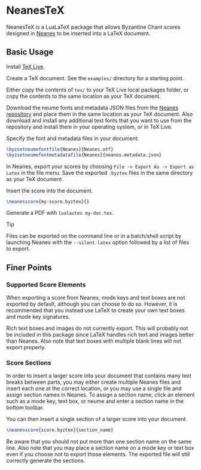 # NeanesTeX

NeanesTeX is a LuaLaTeX package that allows Byzantine Chant scores designed in [Neanes](https://github.com/neanes/neanes) to be inserted into a LaTeX document.

## Basic Usage

Install [TeX Live](https://www.tug.org/texlive/).

Create a TeX document. See the `examples/` directory for a starting point.

Either copy the contents of `tex/` to your TeX Live local packages folder, or copy the contents to the same location as your TeX document.

Download the neume fonts and metadata JSON files from the [Neanes repository](https://github.com/neanes/neanes/tree/master/src/assets/fonts) and place them in the same location as your TeX document. Also download and install any additional text fonts that you want to use from the repository and install them in your operating system, or in TeX Live.

Specify the font and metadata files in your document.

```latex
\byzsetneumefontfile{Neanes}{Neanes.otf}
\byzsetneumefontmetadatafile{Neanes}{neanes.metadata.json}
```

In Neanes, export your scores by choosing `File -> Export As -> Export as Latex` in the file menu. Save the exported `.byztex` files in the same directory as your TeX document.

Insert the score into the document.

```latex
\neanesscore{my-score.byztex}{}
```

Generate a PDF with `lualautex my-doc.tex`.

> [!TIP]
> Files can be exported on the command line or in a batch/shell script by launching Neanes with the `--silent-latex` option followed by a list of files to export.

## Finer Points

### Supported Score Elements

When exporting a score from Neanes, mode keys and text boxes are not exported by default, although you can choose to do so. However, it is recommended that you instead use LaTeX to create your own text boxes and mode key signatures.

Rich text boxes and images do not currently export. This will probably not be included in this package since LaTeX handles rich text and images better than Neanes. Also note that text boxes with multiple blank lines will not export properly.

### Score Sections

In order to insert a larger score into your document that contains many text breaks between parts, you may either create multiple Neanes files and insert each one at the correct location, or you may use a single file and assign section names in Neanes. To assign a section name, click an element such as a mode key, text box, or neume and enter a section name in the bottom toolbar.

You can then insert a single section of a larger score into your document.

```latex
\neanesscore{score.byztex}{section_name}
```

Be aware that you should not put more than one section name on the same line. Also note that you may place a section name on a mode key or text box even if you choose not to export those elements. The exported file will still correctly generate the sections.
